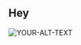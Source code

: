 ## Hey

<picture>
 <source media="(prefers-color-scheme: dark)" srcest=https://img.freepik.com/free-photo/gradient-blue-abstract-background-smooth-dark-blue-with-black-vignette-studio_1258-72478.jpg?t=st=1725448836~exp=1725452436~hmac=112521cb387a09921833ac3270fb187841c2a3f33d4fe3d456fc456a1c54f443&w=740">
 <source media="(prefers-color-scheme: light)" srcset="YOUR-LIGHTMODE-IMAGE">
 <img alt="YOUR-ALT-TEXT" src="YOUR-DEFAULT-IMAGE">
</picture>

<!--
**Gouuuse/Gouuuse** is a ✨ _special_ ✨ repository because its `README.md` (this file) appears on your GitHub profile.

Here are some ideas to get you started:

- 🔭 I’m currently working on ...
- 🌱 I’m currently learning ...
- 👯 I’m looking to collaborate on ...
- 🤔 I’m looking for help with ...
- 💬 Ask me about ...
- 📫 How to reach me: ...
- 😄 Pronouns: ...
- ⚡ Fun fact: ...
-->
